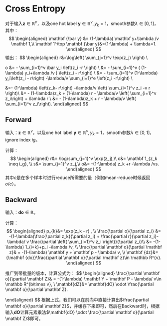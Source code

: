 # Cross Entropy

对于输入$\mathbf z\in \mathbb R^v$，以及one hot label $\mathbf y\in \mathbb R^v,y_k =1$，smooth参数$\lambda\in[0, 1]$，其中：
$$
\begin{aligned}
\mathbf {\bar y} &= (1-\lambda) \mathbf y+\lambda /v  \mathbf 1,\\
\mathbf 1^\top \mathbf {\bar y}&=(1-\lambda)  + \lambda=1.
\end{aligned}
$$
输出：
$$
\begin{aligned}
r&=\log\left(
\sum_{j=1}^v \exp(z_j)
\right)   \\


o &= - \sum_{i=1}^v \bar y_i \left(z_i -r \right) \\
&= - \sum_{i=1}^v ( (1-\lambda) y_i+\lambda /v  ) \left(z_i - r\right) \\
&= - \sum_{i=1}^v (1-\lambda) y_i\left(z_i - r\right)
-\lambda/v  \sum_{i=1}^e \left(z_i -r\right)
\\

&=- (1-\lambda) \left(z_k- r\right) -\lambda/v \left( \sum_{i=1}^v z_i -v r \right)\\
&= - (1-\lambda)z_k + (1-\lambda) r - \lambda/v \left( \sum_{i=1}^v z_i\right) + \lambda r \\
&= - (1-\lambda)z_k + r - \lambda/v \left( \sum_{i=1}^v z_i\right).
\end{aligned}
$$


## Forward

输入：$\mathbf z\in \mathbb R^v$，以及one hot label $\mathbf y\in \mathbb R^v,y_k =1$，smooth参数$\lambda\in[0, 1]$，ignore index $ig$。

计算：
$$
\begin{aligned}
r&= \log\sum_{j=1}^v \exp(z_j),\\
c&= \mathbf 1_{z_k \neq i_g}, \\
s&= \sum_{j=1}^v z_j,\\
o&= -(1-\lambda) z_k +r -\lambda /vs.
\end{aligned}
$$
其中$c$是在多个样本时进行reduce所需要的量（例如mean-reduce时候返回$o/c$）。



## Backward

输入：$\mathbf {do}\in \mathbb R$。

计算：
$$
\begin{aligned}
p_{k}&= \exp(z_k - r) , \\
\frac{\partial o}{\partial z_i}
&= -(1-\lambda)\frac{\partial z_k}{\partial z_i} + \frac{\partial r}{\partial z_i}-
\lambda/ v \frac{\partial \left( \sum_{i=1}^v z_i \right)}{\partial z_i}\\
&=  -(1-\lambda) 1_{i=k}+p_i -\lambda /v, \\
\frac{\partial \mathbf o}{\partial \mathbf  z}& =  -(1-\lambda) \mathbf y + \mathbf p - \lambda/ v,     \\
\mathbf {dz}&= {\mathbf {do}}\frac{\partial \mathbf o}{\partial \mathbf  z}\in \mathbb R^{v}.
\end{aligned}
$$

推广到带批量的版本，计算公式为：
$$
\begin{aligned}
\frac{\partial \mathbf o}{\partial \mathbf  Z}& =  -(1-\lambda) \mathbf Y + \mathbf P - \lambda/ v\in \mathbb R^{b\times v}, \\
\mathbf{dZ}&= \mathbf{dO} \odot \frac{\partial \mathbf o}{\partial \mathbf  Z}.

\end{aligned}
$$
根据上式，我们可以在前向中直接计算出$\frac{\partial \mathbf o}{\partial \mathbf  Z}$，并缓存下来即可，然后在Backward时，根据输入$\mathbf {dO}$计算元素乘法$\mathbf{dO} \odot \frac{\partial \mathbf o}{\partial \mathbf  Z}$即可。
